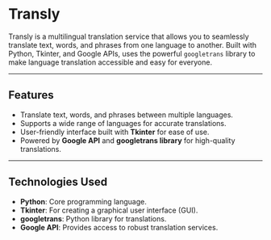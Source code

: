 # **Transly**

Transly is a multilingual translation service that allows you to seamlessly translate text, words, and phrases from one language to another. Built with Python, Tkinter, and Google APIs, uses the powerful `googletrans` library to make language translation accessible and easy for everyone.

---

## **Features**
- Translate text, words, and phrases between multiple languages.
- Supports a wide range of languages for accurate translations.
- User-friendly interface built with **Tkinter** for ease of use.
- Powered by **Google API** and **googletrans library** for high-quality translations.

---

## **Technologies Used**
- **Python**: Core programming language.
- **Tkinter**: For creating a graphical user interface (GUI).
- **googletrans**: Python library for translations.
- **Google API**: Provides access to robust translation services.

